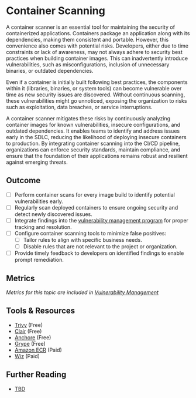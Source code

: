 # Container Scanning

A container scanner is an essential tool for maintaining the security of containerized applications. Containers package an application along with its dependencies, making them consistent and portable. However, this convenience also comes with potential risks. Developers, either due to time constraints or lack of awareness, may not always adhere to security best practices when building container images. This can inadvertently introduce vulnerabilities, such as misconfigurations, inclusion of unnecessary binaries, or outdated dependencies.

Even if a container is initially built following best practices, the components within it (libraries, binaries, or system tools) can become vulnerable over time as new security issues are discovered. Without continuous scanning, these vulnerabilities might go unnoticed, exposing the organization to risks such as exploitation, data breaches, or service interruptions.

A container scanner mitigates these risks by continuously analyzing container images for known vulnerabilities, insecure configurations, and outdated dependencies. It enables teams to identify and address issues early in the SDLC, reducing the likelihood of deploying insecure containers to production. By integrating container scanning into the CI/CD pipeline, organizations can enforce security standards, maintain compliance, and ensure that the foundation of their applications remains robust and resilient against emerging threats.

## Outcome

- [ ] Perform container scans for every image build to identify potential vulnerabilities early.
- [ ] Regularly scan deployed containers to ensure ongoing security and detect newly discovered issues.
- [ ] Integrate findings into the [vulnerability management program](../product-security/vulnerability-management-program.md) for proper tracking and resolution.
- [ ] Configure container scanning tools to minimize false positives:
  - [ ] Tailor rules to align with specific business needs.
  - [ ] Disable rules that are not relevant to the project or organization.
- [ ] Provide timely feedback to developers on identified findings to enable prompt remediation.

## Metrics

*Metrics for this topic are included in [Vulnerability Management](../product-security/vulnerability-management-program.md)*

## Tools & Resources

- [Trivy](https://trivy.dev/) (Free)
- [Clair](https://github.com/quay/clair) (Free)
- [Anchore](https://anchore.com/opensource/) (Free)
- [Grype](https://github.com/anchore/grype) (Free)
- [Amazon ECR](https://aws.amazon.com/ecr/) (Paid)
- [Wiz](https://www.wiz.io/solutions/container-and-kubernetes-security) (Paid)

## Further Reading

- [TBD](http://example.com)
